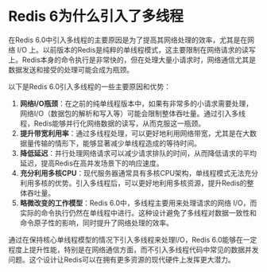 # Redis 6为什么引入了多线程

<font style="color:rgba(0, 0, 0, 0.82);">在Redis 6.0中引入多线程的主要原因是为了提高其网络处理的效率，尤其是在网络 I/O 上。以前版本的Redis是纯粹的单线程模式，这主要限制在网络请求的读写上。Redis本身的命令执行是非常快的，但在处理大量小请求时，网络通信尤其是数据发送和接受的处理可能会成为瓶颈。</font>

<font style="color:rgba(0, 0, 0, 0.82);">以下是Redis 6.0引入多线程的一些主要原因和优势：</font>

1. **<font style="color:rgba(0, 0, 0, 0.82);">网络I/O瓶颈</font>**<font style="color:rgba(0, 0, 0, 0.82);">：在之前的纯单线程版本中，如果有非常多的小请求需要处理，网络I/O（数据包的解析和写入等）可能会限制整体吞吐量。通过引入多线程，Redis能够并行化网络数据的读写，从而克服这一瓶颈。</font>
2. **<font style="color:rgba(0, 0, 0, 0.82);">提升带宽利用率</font>**<font style="color:rgba(0, 0, 0, 0.82);">：通过多线程处理，可以更好地利用网络带宽，尤其是在大数据量传输的情形下，能够显著减少单线程造成的等待时间。</font>
3. **<font style="color:rgba(0, 0, 0, 0.82);">降低延迟</font>**<font style="color:rgba(0, 0, 0, 0.82);">：并行处理网络请求可以减少请求排队的时间，从而降低请求的平均延迟，提高Redis在高并发场景下的响应速度。</font>
4. **<font style="color:rgba(0, 0, 0, 0.82);">充分利用多核CPU</font>**<font style="color:rgba(0, 0, 0, 0.82);">：现代服务器通常具有多核CPU架构，单线程模式无法充分利用多核的优势。引入多线程后，可以更好地利用多核资源，提升Redis的整体吞吐量。</font>
5. **<font style="color:rgba(0, 0, 0, 0.82);">略微改变的工作模型</font>**<font style="color:rgba(0, 0, 0, 0.82);">：Redis 6.0中，多线程主要用来处理请求的网络 I/O，而实际的命令执行仍然在单线程中进行。这种设计避免了多线程对数据一致性和命令原子性的影响，同时提升了网络处理的效率。</font>

<font style="color:rgba(0, 0, 0, 0.82);">通过在保持核心单线程模型的情况下引入多线程来处理I/O，Redis 6.0能够在一定程度上提升性能，特别是在网络通信方面，而不引入多线程代码中常见的数据并发问题。这个设计让Redis可以在拥有更多资源的现代硬件上发挥更大潜力。</font>
